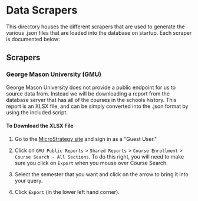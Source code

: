 # Data Scrapers

This directory houses the different scrapers that are used to generate the
various .json files that are loaded into the database on startup. Each scraper
is documented below:

## Scrapers

### George Mason University (GMU)

George Mason University does not provide a public endpoint for us to source data
from. Instead we will be downloading a report from the database server that has
all of the courses in the schools history. This report is an XLSX file, and can
be simply converted into the .json format by using the included script.

#### To Download the XLSX File

1. Go to the [MicroStrategy site](https://inveniopws.gmu.edu:8250/MicroStrategy/servlet/mstrWeb)
and sign in as a "Guest User."

2. Click on `GMU Public Reports` > `Shared Reports` > `Course Enrollment` > `Course Search - All Sections`.
   To do this right, you will need to make sure you click on `Export` when you mouse over Course Search.

3. Select the semester that you want and click on the arrow to bring it into your query.

3. Click `Export` (in the lower left hand corner).
